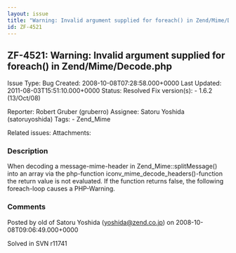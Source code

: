 ```yaml
---
layout: issue
title: "Warning: Invalid argument supplied for foreach() in Zend/Mime/Decode.php"
id: ZF-4521
---
```


ZF-4521: Warning: Invalid argument supplied for foreach() in Zend/Mime/Decode.php
---------------------------------------------------------------------------------

 Issue Type: Bug Created: 2008-10-08T07:28:58.000+0000 Last Updated: 2011-08-03T15:51:10.000+0000 Status: Resolved Fix version(s): - 1.6.2 (13/Oct/08)
 
 Reporter:  Robert Gruber (gruberro)  Assignee:  Satoru Yoshida (satoruyoshida)  Tags: - Zend\_Mime
 
 Related issues: 
 Attachments: 
### Description

When decoding a message-mime-header in Zend\_Mime::splitMessage() into an array via the php-function iconv\_mime\_decode\_headers()-function the return value is not evaluated. If the function returns false, the following foreach-loop causes a PHP-Warning.

 

 

### Comments

Posted by old of Satoru Yoshida (yoshida@zend.co.jp) on 2008-10-08T09:06:49.000+0000

Solved in SVN r11741

 

 